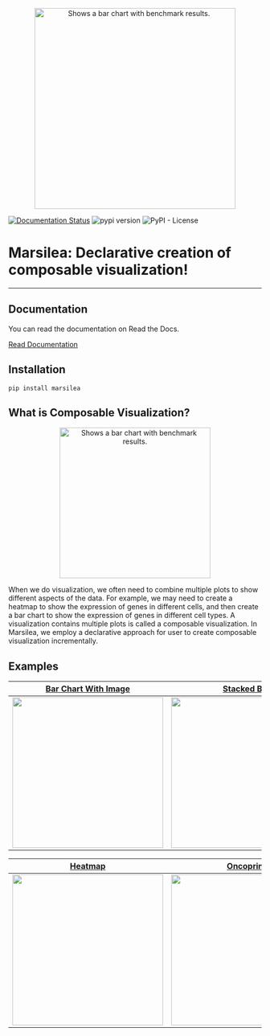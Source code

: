 <p align="center">
  <picture align="center">
    <source media="(prefers-color-scheme: dark)" srcset="https://github.com/Marsilea-viz/marsilea/raw/main/img/banner-dark.jpg">
    <source media="(prefers-color-scheme: light)" srcset="https://github.com/Marsilea-viz/marsilea/raw/main/img/banner-blue.jpg">
    <img alt="Shows a bar chart with benchmark results." src="https://github.com/Marsilea-viz/marsilea/raw/main/img/banner-dark.jpg" width="400">
  </picture>
</p>

[![Documentation Status](https://img.shields.io/readthedocs/marsilea?color=57B77E&logo=readthedocs&logoColor=white&style=flat-square)](https://marsilea.readthedocs.io/en/stable)
![pypi version](https://img.shields.io/pypi/v/marsilea?color=0098FF&logo=python&logoColor=white&style=flat-square)
![PyPI - License](https://img.shields.io/pypi/l/marsilea?color=FFD43B&style=flat-square)

# Marsilea: Declarative creation of composable visualization!

---

## Documentation

You can read the documentation on Read the Docs.

[Read Documentation](https://marsilea.readthedocs.io/)

## Installation

```shell
pip install marsilea
```

## What is Composable Visualization?

<p align="center">
  <picture align="center">
    <img alt="Shows a bar chart with benchmark results." src="https://github.com/Marsilea-viz/marsilea/raw/main/img/showcase.gif" width="300">
  </picture>
</p>

When we do visualization, we often need to combine multiple plots to show different aspects of the data.
For example, we may need to create a heatmap to show the expression of genes in different cells,
and then create a bar chart to show the expression of genes in different cell types.
A visualization contains multiple plots is called a composable visualization.
In Marsilea, we employ a declarative approach for user to create composable visualization incrementally.

## Examples

<table>
    <thead>
        <tr>
            <th>
                <a href="https://marsilea.readthedocs.io/en/latest/examples/Gallery/plot_tiobe_index.html">
                    Bar Chart With Image
                </a>
            </th>
            <th>
                <a href="https://marsilea.readthedocs.io/en/latest/examples/Gallery/plot_oil_well.html">
                    Stacked Bar
                </a>
            </th>
            <th>
                <a href="https://marsilea.readthedocs.io/en/latest/examples/Gallery/plot_arc_diagram.html">
                    Arc Diagram
                </a>
            </th>
        </tr>
    </thead>
    <tbody>
        <tr>
            <td>
                <img src="https://marsilea.readthedocs.io/en/latest/_images/sphx_glr_plot_tiobe_index_001_2_00x.png" height="300px">
            </td>
            <td>
                <img src="https://marsilea.readthedocs.io/en/latest/_images/sphx_glr_plot_oil_well_001_2_00x.png" height="300px">
            </td>
            <td>
                <img src="https://marsilea.readthedocs.io/en/latest/_images/sphx_glr_plot_arc_diagram_001_2_00x.png" width="300px">
            </td>
        </tr>
    </tbody>
</table>

<table>
    <thead>
        <tr>
            <th>
                <a href="https://marsilea.readthedocs.io/en/latest/examples/Gallery/plot_pbmc3k.html">
                    Heatmap
                </a>
            </th>
            <th>
                <a href="https://marsilea.readthedocs.io/en/latest/examples/Gallery/plot_oncoprint.html">
                    Oncoprint
                </a>
            </th>
            <th>
                <a href="https://marsilea.readthedocs.io/en/latest/examples/Gallery/plot_upset.html">
                    Upsetplot
                </a>
            </th>
        </tr>
    </thead>
    <tbody>
        <tr>
            <td>
                <img src="https://marsilea.readthedocs.io/en/latest/_images/sphx_glr_plot_pbmc3k_001_2_00x.png" width="300px">
            </td>
            <td>
                <img src="https://marsilea.readthedocs.io/en/latest/_images/sphx_glr_plot_oncoprint_005_2_00x.png" width="300px">
            </td>
            <td>
                <img src="https://marsilea.readthedocs.io/en/latest/_images/sphx_glr_plot_upset_001_2_00x.png" width="300px">
            </td>
        </tr>
    </tbody>
</table>
